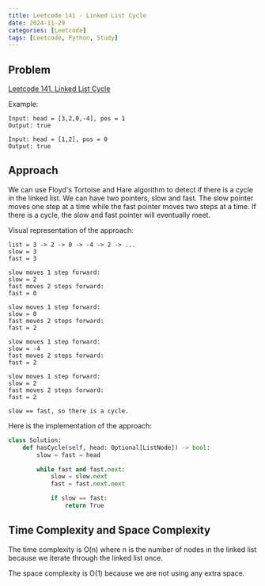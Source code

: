 ```yaml
---
title: Leetcode 141 - Linked List Cycle
date: 2024-11-29
categories: [Leetcode]
tags: [Leetcode, Python, Study]
---
```


## Problem

[Leetcode 141. Linked List Cycle](https://leetcode.com/problems/linked-list-cycle/)

Example:
```
Input: head = [3,2,0,-4], pos = 1
Output: true

Input: head = [1,2], pos = 0
Output: true
```

## Approach

We can use Floyd's Tortoise and Hare algorithm to detect if there is a cycle in the linked list. We can have two pointers, slow and fast. The slow pointer moves one step at a time while the fast pointer moves two steps at a time. If there is a cycle, the slow and fast pointer will eventually meet.

Visual representation of the approach:
```
list = 3 -> 2 -> 0 -> -4 -> 2 -> ...
slow = 3
fast = 3

slow moves 1 step forward:
slow = 2
fast moves 2 steps forward:
fast = 0

slow moves 1 step forward:
slow = 0
fast moves 2 steps forward:
fast = 2

slow moves 1 step forward:
slow = -4
fast moves 2 steps forward:
fast = 2

slow moves 1 step forward:
slow = 2
fast moves 2 steps forward:
fast = 2

slow == fast, so there is a cycle.
```

Here is the implementation of the approach:

```python
class Solution:
    def hasCycle(self, head: Optional[ListNode]) -> bool:
        slow = fast = head

        while fast and fast.next:
            slow = slow.next
            fast = fast.next.next

            if slow == fast:
                return True
```

## Time Complexity and Space Complexity

The time complexity is O(n) where n is the number of nodes in the linked list because we iterate through the linked list once.

The space complexity is O(1) because we are not using any extra space.
